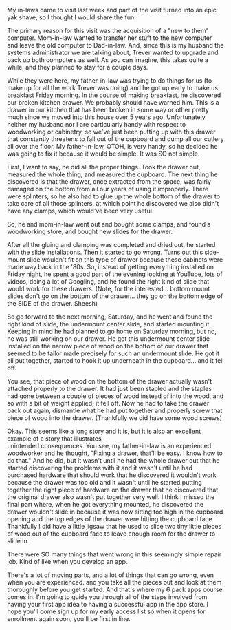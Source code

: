 My in-laws came to visit last week and part of the visit turned into an epic yak shave, so I thought
I would share the fun. 

The primary reason for this visit was the acquisition of a "new to them" computer. Mom-in-law 
wanted to transfer her stuff to the new computer and leave the old computer to Dad-in-law. And, since this
is my husband the systems administrator we are talking about, Trever wanted to upgrade and back up both
computers as well. As you can imagine, this takes quite a while, and they planned to stay for a couple days.

While they were here, my father-in-law was trying to do things for us (to make up for all the work 
Trever was doing) and he got up early to make us breakfast Friday morning. In the 
course of making breakfast, he discovered our broken kitchen drawer.  We probably should have warned him. 
This is a drawer in our kitchen that has 
been broken in some way or other pretty much since we moved into this house over 5 years ago. 
Unfortunately neither my husband nor I are particularly handy with respect to woodworking or cabinetry, 
so we've just been putting up with 
this drawer that constantly threatens to fall out of the cupboard and dump all our cutlery all over
the floor. My father-in-law, OTOH, is very handy, so he decided he was going to fix it because 
it would be simple. It was SO not simple. 

First, I want to say, he did all the proper things. Took the drawer out, measured the whole thing, 
and measured the cupboard. The next thing he discovered is that the drawer, once extracted from the 
space, was fairly damaged on 
the bottom from all our years of using it improperly. There were splinters, so he also had to glue up 
the whole bottom of the drawer to take care of all those splinters, at which point he discovered we 
also didn't have any clamps, which would've been very useful.

So, he and mom-in-law went out and bought some clamps, and found a woodworking store, and bought new 
slides for the drawer.
 
After all the gluing and clamping was completed and dried out, he started with the slide installations.
Then it started to go wrong. Turns out this side-mount slide wouldn't fit on this type of drawer 
because these cabinets 
were made way back in the '80s. So, instead of getting everything installed on Friday night, he spent 
a good part of the evening looking at YouTube, lots of videos, doing a lot of Googling, and he found 
the right kind of slide that would work for these drawers. (Note, for the interested... bottom mount 
slides don't go on the bottom of the drawer... they go on the bottom edge of the SIDE of the drawer. 
Sheesh)

So go forward to the next morning, Saturday, and he went and found the right kind of slide, the 
undermount center slide, and started mounting it. Keeping in mind he had planned to go home on 
Saturday morning, but no, he was still  working on our drawer. He got this undermount center slide 
installed on the narrow piece of wood on the bottom of our drawer that seemed to be tailor 
made precisely for such an undermount slide. He got it all put together, 
started to hook it up underneath in the cupboard... and it fell off. 

You see, that piece of wood on the bottom of the drawer actually wasn't attached 
properly to the drawer. It had just been stapled and the staples had gone between a couple 
of pieces of wood instead of into the wood, and so with a bit of weight applied, it fell off. 
Now he had to take the drawer back 
out again, dismantle what he had put together and properly screw that piece of wood into the drawer. 
(Thankfully we did have some wood screws) 

Okay. This seems like a long story and it is, but it is also an excellent example of a story that illustrates -  
unintended consequences. You see, my father-in-law is an experienced woodworker and he thought, "Fixing 
a drawer, that'll be easy. I know how to do that." And he did, but it wasn't until he had the whole 
drawer out 
that he started discovering the problems with it and it wasn't until he had purchased hardware that 
should work that he discovered it wouldn't work because the drawer was too old and it wasn't until he 
started putting together the right piece of hardware on the drawer that he discovered that the original
drawer also 
wasn't put together very well. I think I missed the final part where, when he got everything mounted, 
he discovered the drawer wouldn't slide in because it was now sitting too high in the cupboard opening 
and the top 
edges of the drawer were hitting the cupboard face. Thankfully I did have a little jigsaw that he 
used to slice two tiny little pieces of wood out of the cupboard face to leave enough room for 
the drawer to slide in. 

There were SO many things that went wrong in this seemingly simple repair job. Kind of like when you
develop an app.

There's a lot of moving parts, and a lot of things that can go wrong, even when you are experienced. 
and you take all the pieces out and look at them thoroughly before you get started. And that's where 
my 6 pack apps course comes in. I'm going to guide you through all of the steps involved from having
your first app idea to having 
a successful app in the app store. I hope you'll come sign up for my early access list so  when it 
opens for enrollment again soon, you'll be first in line.